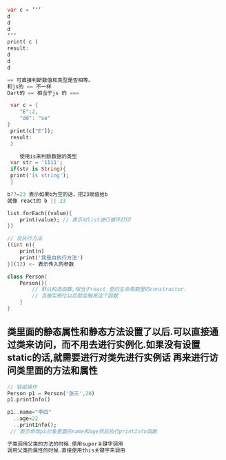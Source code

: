 ```dart
var c = ’‘’ 
d
d
d
‘’‘
print( c )
result:
d
d
d
```

```dart
== 可直接判断数值和类型是否相等。
和js的 == 不一样
Dart的 == 相当于js 的 ===
```

```dart
 var c = {
	"E":2,
	"dd": "se"
}
 print(c["E"]);
 result:
 2
```

```dart
	使用is来判断数据的类型
 var str = '1111';
 if(str is String){
 print('is string');
 }
```


```dart
b??=23 表示如果b为空的话，把23赋值给b
就像 react的 b || 23
```

```dart
list.forEach((value){
	print(value); // 表示对list进行循环打印
})
```

```dart
// 自执行方法
((int n){
	print(n)
	print('我是自执行方法')
})(12) <- 表示传入的参数
```

```dart
class Person{
	Person(){
		// 默认构造函数,相当于react 里的生命周期里的constructor.
		// 当被实例化以后就会触发这个函数
	}
}
```

类里面的静态属性和静态方法设置了以后.可以直接通过类来访问，而不用去进行实例化.如果没有设置static的话,就需要进行对类先进行实例话 再来进行访问类里面的方法和属性
---


```dart
// 联缀操作
Person p1 = Person('张三',20)
p1.printInfo()

p1..name="李四"
  ..age=22
  ..printInfo();
 // 表示修改p1对象里面的name和age然后执行printInfo函数
```

```dart
子类调用父类的方法的时候.使用super关键字调用
调用父类的属性的时候.直接使用this关键字来调用
```
```dart

```





<!--stackedit_data:
eyJoaXN0b3J5IjpbLTIxMTM0MDQ5NjQsLTY4Njk0OTg5MiwxMT
E4MTI1NDM5LC0xMjc1NzYxNjE5LC0xODU2ODIwMjIwLDExNzc5
NDc5NTMsLTcwNjUxMTkwMyw5NzkzOTkyMzksMTk1NTUxODU4NS
wtNTE4NTk1MDgzLC0xNzAxOTc5NjA1LDMyODUzNzAyMiwxNjI2
NDM2MzY2XX0=
-->